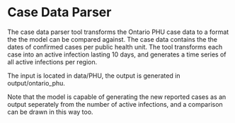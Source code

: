 Case Data Parser
===
The case data parser tool transforms the Ontario PHU case data to a format the the model can be compared against. The case data contains the the dates of confirmed cases per public health unit. The tool transforms each case into an active infection lasting 10 days, and generates a time series of all active infections per region.

The input is located in data/PHU, the output is generated in output/ontario_phu.

Note that the model is capable of generating the new reported cases as an output seperately from the number of active infections, and a comparison can be drawn in this way too.